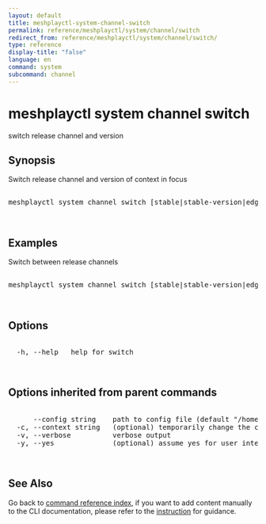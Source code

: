 ```yaml
---
layout: default
title: meshplayctl-system-channel-switch
permalink: reference/meshplayctl/system/channel/switch
redirect_from: reference/meshplayctl/system/channel/switch/
type: reference
display-title: "false"
language: en
command: system
subcommand: channel
---
```


# meshplayctl system channel switch

switch release channel and version

## Synopsis

Switch release channel and version of context in focus
<pre class='codeblock-pre'>
<div class='codeblock'>
meshplayctl system channel switch [stable|stable-version|edge|edge-version] [flags]

</div>
</pre> 

## Examples

Switch between release channels
<pre class='codeblock-pre'>
<div class='codeblock'>
meshplayctl system channel switch [stable|stable-version|edge|edge-version]

</div>
</pre> 

## Options

<pre class='codeblock-pre'>
<div class='codeblock'>
  -h, --help   help for switch

</div>
</pre>

## Options inherited from parent commands

<pre class='codeblock-pre'>
<div class='codeblock'>
      --config string    path to config file (default "/home/runner/.meshery/config.yaml")
  -c, --context string   (optional) temporarily change the current context.
  -v, --verbose          verbose output
  -y, --yes              (optional) assume yes for user interactive prompts.

</div>
</pre>

## See Also

Go back to [command reference index](/reference/meshplayctl/), if you want to add content manually to the CLI documentation, please refer to the [instruction](/project/contributing/contributing-cli#preserving-manually-added-documentation) for guidance.
